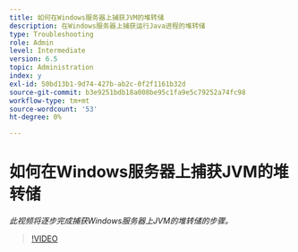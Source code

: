 ```yaml
---
title: 如何在Windows服务器上捕获JVM的堆转储
description: 在Windows服务器上捕获运行Java进程的堆转储
type: Troubleshooting
role: Admin
level: Intermediate
version: 6.5
topic: Administration
index: y
exl-id: 50bd13b1-9d74-427b-ab2c-0f2f1161b32d
source-git-commit: b3e9251bdb18a008be95c1fa9e5c79252a74fc98
workflow-type: tm+mt
source-wordcount: '53'
ht-degree: 0%

---
```


# 如何在Windows服务器上捕获JVM的堆转储

*此视频将逐步完成捕获Windows服务器上JVM的堆转储的步骤。*

>[!VIDEO](https://video.tv.adobe.com/v/335490?quality=12&learn=on)
